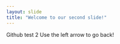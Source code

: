```yaml
---
layout: slide
title: "Welcome to our second slide!"
---
```

Github test 2
Use the left arrow to go back!
